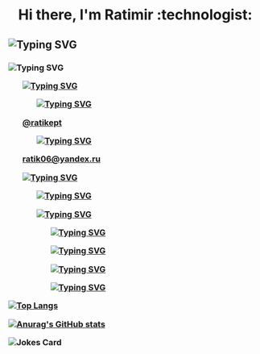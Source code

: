 <h1
  align="center">Hi there, I'm Ratimir :technologist:
</h1> 
  
<h2
  href="https://git.io/typing-svg"><img src="https://readme-typing-svg.herokuapp.com?font=Fira+Code&pause=1000&color=F79541&center=true&vCenter=true&repeat=false&width=1000&height=40&lines=Computer+science+developer" alt="Typing SVG" />
</h2>
  
<h3
  href="https://git.io/typing-svg"><img src="https://readme-typing-svg.herokuapp.com?font=Fira+Code&weight=100&pause=1000&color=000000&vCenter=true&repeat=false&width=500&height=30&lines=about+me%3A" alt="Typing SVG"/>

  <ul>
<a href="https://git.io/typing-svg"><img src="https://readme-typing-svg.herokuapp.com?font=Fira+Code&weight=100&pause=1000&color=000000&vCenter=true&multiline=true&repeat=false&width=500&height=30&lines=my+contacts%3A" alt="Typing SVG" /> 
  
<ol
  href="https://git.io/typing-svg"><img src="https://readme-typing-svg.herokuapp.com?font=Fira+Code&weight=100&pause=1000&color=000000&vCenter=false&multiline=true&repeat=false&width=500&height=30&lines=telegram+or+VK%3A" alt="Typing SVG"/></ul>
  
  <ul>@ratikept</ol>

    
<ol
  href="https://git.io/typing-svg"><img src="https://readme-typing-svg.herokuapp.com?font=Fira+Code&weight=100&pause=1000&color=000000&vCenter=false&multiline=true&repeat=false&width=500&height=30&lines=email%3A" alt="Typing SVG"/></ul>

 <ul>ratik06@yandex.ru</ul> 
  
<ul
<a href="https://git.io/typing-svg"><img src="https://readme-typing-svg.herokuapp.com?font=Fira+Code&weight=100&pause=1000&color=000000&vCenter=true&multiline=true&repeat=false&width=500&height=30&lines=mastery+of+dev+tools%3A" alt="Typing SVG" /> 

<ul
  href="https://git.io/typing-svg"><img src="https://readme-typing-svg.herokuapp.com?font=Fira+Code&weight=100&pause=1000&color=000000&vCenter=false&multiline=true&repeat=false&width=500&height=30&lines=SQL" alt="Typing SVG"/></ul>

           
<ol>
  <a href="https://git.io/typing-svg"><img src="https://readme-typing-svg.herokuapp.com?font=Fira+Code&weight=100&pause=1000&color=000000&vCenter=false&multiline=true&repeat=false&width=500&height=30&lines=python" alt="Typing SVG"/></li>
 <ol
href="https://git.io/typing-svg"><img src="https://readme-typing-svg.herokuapp.com?font=Fira+Code&weight=100&pause=1000&color=000000&vCenter=false&multiline=true&repeat=false&width=500&height=30&lines=pandas" alt="Typing SVG"/></ol>

<ol
  href="https://git.io/typing-svg"><img src="https://readme-typing-svg.herokuapp.com?font=Fira+Code&weight=100&pause=1000&color=000000&vCenter=false&multiline=true&repeat=false&width=500&height=30&lines=pytorch" alt="Typing SVG"/></ol>

<ol
  href="https://git.io/typing-svg"><img src="https://readme-typing-svg.herokuapp.com?font=Fira+Code&weight=100&pause=1000&color=000000&vCenter=false&multiline=true&repeat=false&width=500&height=30&lines=keras" alt="Typing SVG"/></ol>
 <ol
href="https://git.io/typing-svg"><img src="https://readme-typing-svg.herokuapp.com?font=Fira+Code&weight=100&pause=1000&color=000000&vCenter=false&multiline=true&repeat=false&width=500&height=30&lines=sklearn" alt="Typing SVG"/></ul>

[![Top Langs](https://github-readme-stats.vercel.app/api/top-langs/?username=uwuwka&layout=compact)](https://github.com/anuraghazra/github-readme-stats)

[![Anurag's GitHub stats](https://github-readme-stats.vercel.app/api?username=uwuwka)](https://github.com/anuraghazra/github-readme-stats)

![Jokes Card](https://readme-jokes.vercel.app/api)
